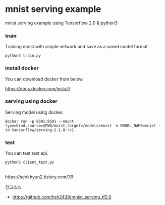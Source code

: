 # mnist serving example
mnist serving example using Tensorflow 2.0 & python3

### train
Training mnist with simple network and save as a saved model format
```
python3 train.py
```

### install docker
You can download docker from below.

https://docs.docker.com/install/

### serving using docker
Serving model using docker.
```
docker run -p 8501:8501 --mount type=bind,source=$PWD/mnist,target=/models/mnist -e MODEL_NAME=mnist -td tensorflow/serving:2.1.0-rc1
```

### test
You can test rest api.
```
python3 client_test.py
```

<br>
https://seokhyun2.tistory.com/39





참고소스

- https://github.com/hsh2438/mnist_serving_tf2.0
